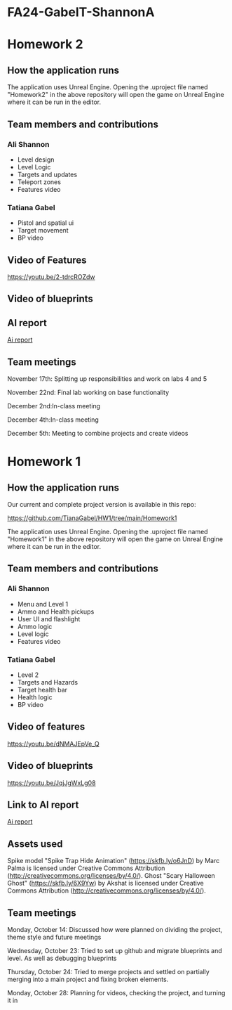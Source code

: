 # FA24-GabelT-ShannonA
# Homework 2
## How the application runs
The application uses Unreal Engine. Opening the .uproject file named "Homework2" in the above repository will open the game on Unreal Engine where it can be run in the editor.
## Team members and contributions
### Ali Shannon
* Level design
* Level Logic
* Targets and updates
* Teleport zones
* Features video
### Tatiana Gabel
* Pistol and spatial ui
* Target movement
* BP video
## Video of Features
https://youtu.be/2-tdrcROZdw
## Video of blueprints

## AI report
[Ai report](https://docs.google.com/document/d/1DMeSSZgKu1G_MZ0tzTevXvTNQSRe4XVH-Q72jtHXP4s/edit?usp=sharing)
## Team meetings
November 17th: Splitting up responsibilities and work on labs 4 and 5

November 22nd: Final lab working on base functionality

December 2nd:In-class meeting

December 4th:In-class meeting

December 5th: Meeting to combine projects and create videos

# Homework 1
## How the application runs
Our current and complete project version is available in this repo: 

https://github.com/TianaGabel/HW1/tree/main/Homework1

The application uses Unreal Engine. Opening the .uproject file named "Homework1" in the above repository will open the game on Unreal Engine where it can be run in the editor.
## Team members and contributions
### Ali Shannon
* Menu and Level 1
* Ammo and Health pickups
* User UI and flashlight
* Ammo logic
* Level logic
* Features video
### Tatiana Gabel
* Level 2
* Targets and Hazards
* Target health bar
* Health logic
* BP video
## Video of features
https://youtu.be/dNMAJEpVe_Q

## Video of blueprints
https://youtu.be/JqjJgWxLg08

## Link to AI report
[Ai report](https://docs.google.com/document/d/1Ro41oczyxCYiKaF0uzU1S5OSIxEgjzRJTavgIJBADVQ/edit?usp=sharing)

## Assets used
Spike model
"Spike Trap Hide Animation" (https://skfb.ly/o6JnD) by Marc Palma is licensed under Creative Commons Attribution (http://creativecommons.org/licenses/by/4.0/).
Ghost
"Scary Halloween Ghost" (https://skfb.ly/6X9Yw) by Akshat is licensed under Creative Commons Attribution (http://creativecommons.org/licenses/by/4.0/).
## Team meetings
Monday, October 14: Discussed how were planned on dividing the project, theme style and future meetings

Wednesday, October 23: Tried to set up github and migrate blueprints and level. As well as debugging blueprints

Thursday, October 24: Tried to merge projects and settled on partially merging into a main project and fixing broken elements. 

Monday, October 28: Planning for videos, checking the project,
and turning it in
